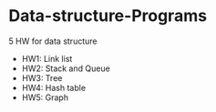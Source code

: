 # Data-structure-Programs
5 HW for data structure

- HW1: Link list
- HW2: Stack and Queue
- HW3: Tree 
- HW4: Hash table 
- HW5: Graph  
